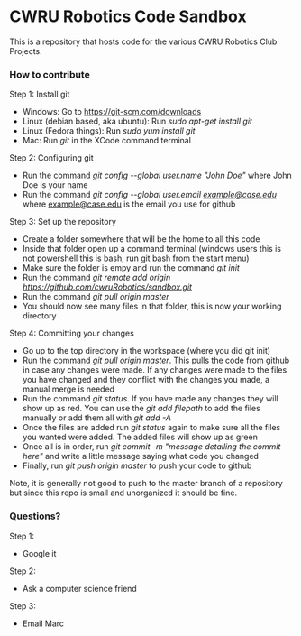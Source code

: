 # CWRU Robotics Code Sandbox
This is a repository that hosts code for the various CWRU Robotics Club Projects.
### How to contribute
Step 1: Install git  
  - Windows: Go to https://git-scm.com/downloads
  - Linux (debian based, aka ubuntu): Run *sudo apt-get install git*
  - Linux (Fedora things): Run *sudo yum install git*
  - Mac: Run *git* in the XCode command terminal

Step 2: Configuring git
  - Run the command *git config --global user.name "John Doe"* where John Doe is your name
  - Run the command *git config --global user.email example@case.edu* where example@case.edu is the email you use for github

Step 3: Set up the repository
  - Create a folder somewhere that will be the home to all this code
  - Inside that folder open up a command terminal (windows users this is not powershell this is bash, run git bash from the start menu)
  - Make sure the folder is empy and run the command *git init*
  - Run the command *git remote add origin https://github.com/cwruRobotics/sandbox.git*
  - Run the command *git pull origin master*
  - You should now see many files in that folder, this is now your working directory

Step 4: Committing your changes
  - Go up to the top directory in the workspace (where you did git init)
  - Run the command *git pull origin master*.  This pulls the code from github in case any changes were made.  If any changes were made to the files you have changed and they conflict with the changes you made, a manual merge is needed
  - Run the command *git status*.  If you have made any changes they will show up as red.  You can use the *git add filepath* to add the files manually or add them all with *git add -A*
  - Once the files are added run *git status* again to make sure all the files you wanted were added.  The added files will show up as green
  - Once all is in order, run *git commit -m "message detailing the commit here"* and write a little message saying what code you changed
  - Finally, run *git push origin master* to push your code to github

Note, it is generally not good to push to the master branch of a repository but since this repo is small and unorganized it should be fine.

### Questions?
Step 1:
  - Google it

Step 2:
  - Ask a computer science friend

Step 3:
  - Email Marc
